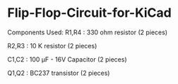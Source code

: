 # Flip-Flop-Circuit-for-KiCad

Components Used:
R1,R4 : 330 ohm resistor (2 pieces)

R2,R3 : 10 K resistor (2 pieces)

C1,C2 : 100 µF - 16V Capacitor (2 pieces)

Q1,Q2 : BC237 transistor (2 pieces)
